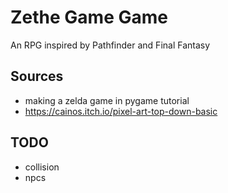 # Zethe Game Game
An RPG inspired by Pathfinder and Final Fantasy

## Sources
- making a zelda game in pygame tutorial
- https://cainos.itch.io/pixel-art-top-down-basic

## TODO
- collision
- npcs

